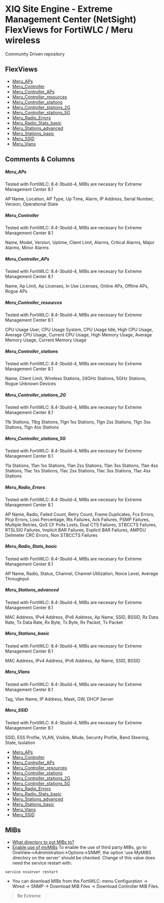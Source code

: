 # XIQ Site Engine - Extreme Management Center (NetSight) FlexViews for FortiWLC / Meru wireless

Community Driven repository


## FlexViews
* [Meru_APs](tpl/Meru_APs.tpl)
* [Meru_Controller](tpl/Meru_Controller.tpl)
* [Meru_Controller_APs](tpl/Meru_Controller_APs.tpl)
* [Meru_Controller_resources](tpl/Meru_Controller_resources.tpl)
* [Meru_Controller_stations](tpl/Meru_Controller_stations.tpl)
* [Meru_Controller_stations_2G](tpl/Meru_Controller_stations_2G.tpl)
* [Meru_Controller_stations_5G](tpl/Meru_Controller_stations_5G.tpl)
* [Meru_Radio_Errors](tpl/Meru_Radio_Errors.tpl)
* [Meru_Radio_Stats_basic](tpl/Meru_Radio_Stats_basic.tpl)
* [Meru_Stations_advanced](tpl/Meru_Stations_advanced.tpl)
* [Meru_Stations_basic](tpl/Meru_Stations_basic.tpl)
* [Meru_SSID](tpl/Meru_SSID.tpl)
* [Meru_Vlans](tpl/Meru_Vlans.tpl)


## Comments & Columns

##### Meru_APs
Tested with FortiWLC: 8.4-3build-4, MIBs are necesary for Extreme Management Center 8.1

AP Name, Location, AP Type, Up Time, Alarm, IP Address, Serial Number, Version, Operational State

##### Meru_Controller
Tested with FortiWLC: 8.4-3build-4, MIBs are necesary for Extreme Management Center 8.1

Name, Model, Version, Uptime, Client Limit, Alarms, Critical Alarms, Major Alarms, Minor Alarms

##### Meru_Controller_APs
Tested with FortiWLC: 8.4-3build-4, MIBs are necesary for Extreme Management Center 8.1

Name, Ap Limit, Ap Licenses, In Use Licenses, Online APs, Offline APs, Rogue APs

##### Meru_Controller_resources
Tested with FortiWLC: 8.4-3build-4, MIBs are necesary for Extreme Management Center 8.1

CPU Usage User, CPU Usage System, CPU Usage Idle, High CPU Usage, Average CPU Usage, Current CPU Usage, High Memory Usage, Average Memory Usage, Current Memory Usage

##### Meru_Controller_stations
Tested with FortiWLC: 8.4-3build-4, MIBs are necesary for Extreme Management Center 8.1

Name, Client Limit, Wireless Stations, 24GHz Stations, 5GHz Stations, Rogue Unknown Devices

##### Meru_Controller_stations_2G
Tested with FortiWLC: 8.4-3build-4, MIBs are necesary for Extreme Management Center 8.1

11b Stations, 11bg Stations, 11gn 1ss Stations, 11gn 2ss Stations, 11gn 3ss Stations, 11gn 4ss Stations

##### Meru_Controller_stations_5G
Tested with FortiWLC: 8.4-3build-4, MIBs are necesary for Extreme Management Center 8.1

11a Stations, 11an 1ss Stations, 11an 2ss Stations, 11an 3ss Stations, 11an 4ss Stations, 11ac 1ss Stations, 11ac 2ss Stations, 11ac 3ss Stations, 11ac 4ss Stations

##### Meru_Radio_Errors
Tested with FortiWLC: 8.4-3build-4, MIBs are necesary for Extreme Management Center 8.1

AP Name, Radio, Failed Count, Retry Count, Frame Duplicates, Fcs Errors, Plcp Errors, Loss Percentage, Rts Failures, Ack Failures, PSMP Failures, Multiple Retries, QoS CF Polls Losts, Dual CTS Failures, STBCCTS Failures, RTSLSIG Failures, Implicit BAR Failures, Explicit BAR Failures, AMPDU Delimeter CRC Errors, Non STBCCTS Failures

##### Meru_Radio_Stats_basic
Tested with FortiWLC: 8.4-3build-4, MIBs are necesary for Extreme Management Center 8.1

AP Name, Radio, Status, Channel, Channel Utilization, Noice Level, Average Throughput

##### Meru_Stations_advanced
Tested with FortiWLC: 8.4-3build-4, MIBs are necesary for Extreme Management Center 8.1

MAC Address, IPv4 Address, IPv6 Address, Ap Name, SSID, BSSID, Rx Data Rate, Tx Data Rate, Rx Byte, Tx Byte, Rx Packet, Tx Packet

##### Meru_Stations_basic
Tested with FortiWLC: 8.4-3build-4, MIBs are necesary for Extreme Management Center 8.1

MAC Address, IPv4 Address, IPv6 Address, Ap Name, SSID, BSSID

##### Meru_Vlans
Tested with FortiWLC: 8.4-3build-4, MIBs are necesary for Extreme Management Center 8.1

Tag, Vlan Name, IP Address, Mask, GW, DHCP Server

##### Meru_SSID
Tested with FortiWLC: 8.4-3build-4, MIBs are necesary for Extreme Management Center 8.1

SSID, ESS Profile, VLAN, Visible, Mode, Security Profile, Band Steering, State, Isolation


* [Meru_APs](sample/Meru_APs.PNG)
* [Meru_Controller](sample/Meru_Controller.PNG)
* [Meru_Controller_APs](sample/Meru_Controller_APs.PNG)
* [Meru_Controller_resources](sample/Meru_Controller_resources.PNG)
* [Meru_Controller_stations](sample/Meru_Controller_stations.PNG)
* [Meru_Controller_stations_2G](sample/Meru_Controller_stations_2G.PNG)
* [Meru_Controller_stations_5G](sample/Meru_Controller_stations_5G.PNG)
* [Meru_Radio_Errors](sample/Meru_Radio_Errors.PNG)
* [Meru_Radio_Stats_basic](sample/Meru_Radio_Stats_basic.PNG)
* [Meru_Stations_advanced](sample/Meru_Stations_advanced.PNG)
* [Meru_Stations_basic](sample/Meru_Stations_basic.PNG)
* [Meru_Vlans](sample/Meru_Vlans.PNG)
* [Meru_SSID](sample/Meru_SSID.PNG)

## MIBs
* [What directory to put MIBs to?](https://extremeportal.force.com/ExtrArticleDetail?an=000080448)
* [Enable use of myMIBs](https://emc.extremenetworks.com/content/oneview/docs/admin/options/docs/ov_admin_options_snmp.html)
To enable the use of third party MIBs, go to OneView->Administration->Options->SNMP, the option 'use MyMIBS directory on the server' should be checked. Change of this value does need the service restart with:
```bash
service nsserver restart
```
* You can download MIBs from the FortiWLC: menu Configuration -> Wired -> SNMP -> Download MIB Files -> Download Controller MIB Files.

>Be Extreme
